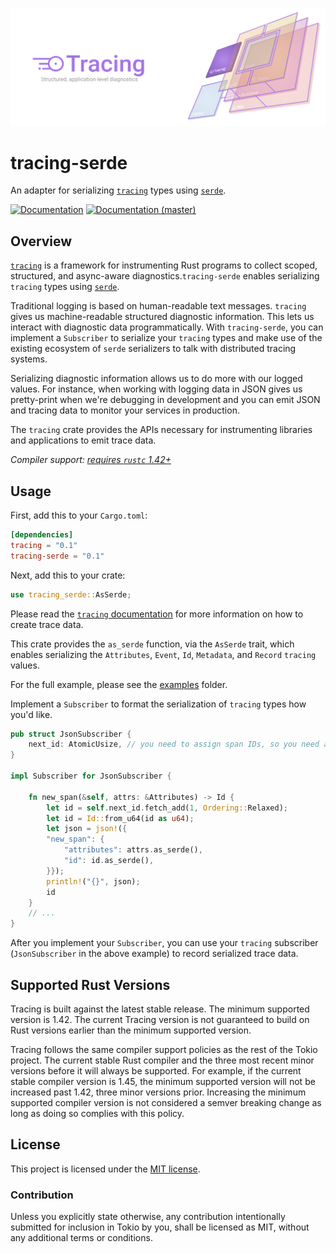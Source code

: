 ![Tracing — Structured, application-level diagnostics][splash]

[splash]: https://raw.githubusercontent.com/tokio-rs/tracing/master/assets/splash.svg

# tracing-serde

An adapter for serializing [`tracing`] types using [`serde`].

[![Documentation][docs-badge]][docs-url]
[![Documentation (master)][docs-master-badge]][docs-master-url]

[docs-badge]: https://docs.rs/tracing-serde/badge.svg
[docs-url]: https://docs.rs/tracing-serde
[docs-master-badge]: https://img.shields.io/badge/docs-master-blue
[docs-master-url]: https://tracing-rs.netlify.com/tracing_serde

## Overview

[`tracing`] is a framework for instrumenting Rust programs to collect
scoped, structured, and async-aware diagnostics.`tracing-serde` enables
serializing `tracing` types using [`serde`].

Traditional logging is based on human-readable text messages.
`tracing` gives us machine-readable structured diagnostic
information. This lets us interact with diagnostic data
programmatically. With `tracing-serde`, you can implement a
`Subscriber` to serialize your `tracing` types and make use of the
existing ecosystem of `serde` serializers to talk with distributed
tracing systems.

Serializing diagnostic information allows us to do more with our logged
values. For instance, when working with logging data in JSON gives us
pretty-print when we're debugging in development and you can emit JSON
and tracing data to monitor your services in production.

The `tracing` crate provides the APIs necessary for instrumenting
libraries and applications to emit trace data.

*Compiler support: [requires `rustc` 1.42+][msrv]*

[msrv]: #supported-rust-versions

## Usage

First, add this to your `Cargo.toml`:

```toml
[dependencies]
tracing = "0.1"
tracing-serde = "0.1"
```

Next, add this to your crate:

```rust
use tracing_serde::AsSerde;
```

Please read the [`tracing` documentation](https://docs.rs/tracing/latest/tracing/index.html)
for more information on how to create trace data.

This crate provides the `as_serde` function, via the `AsSerde` trait,
which enables serializing the `Attributes`, `Event`, `Id`, `Metadata`,
and `Record` `tracing` values.

For the full example, please see the [examples](../examples) folder.

Implement a `Subscriber` to format the serialization of `tracing`
types how you'd like.

```rust
pub struct JsonSubscriber {
    next_id: AtomicUsize, // you need to assign span IDs, so you need a counter
}

impl Subscriber for JsonSubscriber {

    fn new_span(&self, attrs: &Attributes) -> Id {
        let id = self.next_id.fetch_add(1, Ordering::Relaxed);
        let id = Id::from_u64(id as u64);
        let json = json!({
        "new_span": {
            "attributes": attrs.as_serde(),
            "id": id.as_serde(),
        }});
        println!("{}", json);
        id
    }
    // ...
}
```

After you implement your `Subscriber`, you can use your `tracing`
subscriber (`JsonSubscriber` in the above example) to record serialized
trace data.

## Supported Rust Versions

Tracing is built against the latest stable release. The minimum supported
version is 1.42. The current Tracing version is not guaranteed to build on Rust
versions earlier than the minimum supported version.

Tracing follows the same compiler support policies as the rest of the Tokio
project. The current stable Rust compiler and the three most recent minor
versions before it will always be supported. For example, if the current stable
compiler version is 1.45, the minimum supported version will not be increased
past 1.42, three minor versions prior. Increasing the minimum supported compiler
version is not considered a semver breaking change as long as doing so complies
with this policy.

## License

This project is licensed under the [MIT license](LICENSE).

### Contribution

Unless you explicitly state otherwise, any contribution intentionally submitted
for inclusion in Tokio by you, shall be licensed as MIT, without any additional
terms or conditions.

[`tracing`]: https://crates.io/crates/tracing
[`serde`]: https://crates.io/crates/serde